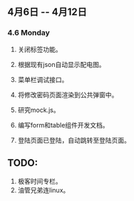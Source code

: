 ## 4月6日 -- 4月12日

### 4.6 Monday
1. 关闭标签功能。
2. 根据现有json自动显示配电图。


1. 菜单栏调试接口。
2. 将修改密码页面渲染到公共弹窗中。
4. 研究mock.js。
1. 编写form和table组件开发文档。
1. 登陆页面已登陆，自动跳转至登陆页面。

## TODO:
1. 极客时间专栏。
2. 油管兄弟连linux。
